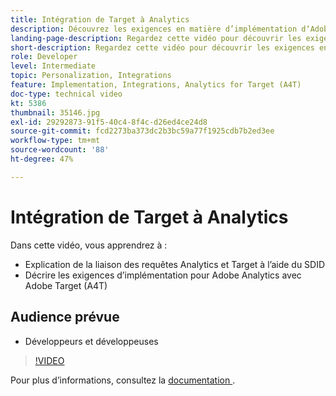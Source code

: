 ```yaml
---
title: Intégration de Target à Analytics
description: Découvrez les exigences en matière d’implémentation dʼAdobe Analytics avec Adobe Target (A4T).
landing-page-description: Regardez cette vidéo pour découvrir les exigences en matière d’implémentation dʼAdobe Analytics avec Adobe Target (A4T).
short-description: Regardez cette vidéo pour découvrir les exigences en matière d’implémentation dʼAdobe Analytics avec Adobe Target (A4T).
role: Developer
level: Intermediate
topic: Personalization, Integrations
feature: Implementation, Integrations, Analytics for Target (A4T)
doc-type: technical video
kt: 5386
thumbnail: 35146.jpg
exl-id: 29292873-91f5-40c4-8f4c-d26ed4ce24d8
source-git-commit: fcd2273ba373dc2b3bc59a77f1925cdb7b2ed3ee
workflow-type: tm+mt
source-wordcount: '88'
ht-degree: 47%

---
```


# Intégration de Target à Analytics

Dans cette vidéo, vous apprendrez à :

* Explication de la liaison des requêtes Analytics et Target à l’aide du SDID
* Décrire les exigences d’implémentation pour Adobe Analytics avec Adobe Target (A4T)

## Audience prévue

* Développeurs et développeuses

>[!VIDEO](https://video.tv.adobe.com/v/35146/?quality=12)

Pour plus d’informations, consultez la [ documentation ](https://experienceleague.adobe.com/docs/target/using/integrate/a4t/a4timplementation.html?lang=fr).
